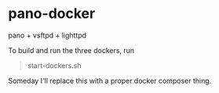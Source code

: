 # pano-docker
pano + vsftpd + lighttpd

To build and run the three dockers, run 
> start-dockers.sh

Someday I'll replace this with a proper docker composer thing.
